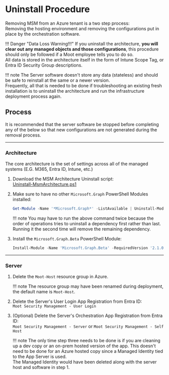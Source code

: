 # Uninstall Procedure

Removing MSM from an Azure tenant is a two step process:  
Removing the hosting environment and removing the configurations put in place by the orchestration software.

!!! Danger "Data Loss Warning!!!"
    If you uninstall the architecture, **you will clear out any managed objects and those configurations**, this procedure should only be followed if a Moot employee tells you to do so.  
    All data is stored in the architecture itself in the form of Intune Scope Tag, or Entra ID Security Group descriptions.

!!! note
    The Server software doesn't store any data (stateless) and should be safe to reinstall at the same or a newer version.  
    Frequently, all that is needed to be done if troubleshooting an existing fresh installation is to uninstall the architecture and run the infrastructure deployment process again.

## Process

It is recommended that the server software be stopped before completing any of the below so that new configurations are not generated during the removal process.

---

### Architecture

The core architecture is the set of settings across all of the managed systems (E.G. M365, Entra ID, Intune, etc.)

1. Download the MSM Architecture Uninstall script:  
[Uninstall-MsmArchitecture.ps1](Assets/Scripts/Uninstall-MsmArchitecture.ps1)

2. Make sure to have no other `Microsoft.Graph` PowerShell Modules installed:

    ``` PowerShell title="Uninstall all Microsoft 365 Graph API PowerShell Modules"
    Get-Module -Name '*Microsoft.Graph*' -ListAvailable | Uninstall-Module
    ```

    !!! note
        You may have to run the above command twice because the order of operations tries to uninstall a dependency first rather than last. Running it the second time will remove the remaining dependency.

3. Install the `Microsoft.Graph.Beta` PowerShell Module:

    ``` PowerShell title="Install Microsoft 365 Graph API Beta Modules"
    Install-Module -Name 'Microsoft.Graph.Beta' -RequiredVersion '2.1.0' -Scope 'AllUsers'
    ```

---

### Server

1. Delete the `Moot-Host` resource group in Azure.

    !!! note
        The resource group may have been renamed during deployment, the default name is `Moot-Host`.

2. Delete the Server's User Login App Registration from Entra ID:  
`Moot Security Management - User Login`

3. (Optional) Delete the Server's Orchestration App Registration from Entra ID:  
`Moot Security Management - Server` or `Moot Security Management - Self Host`

    !!! note
        The only time step three needs to be done is if you are cleaning up a dev copy or an on-prem hosted version of the app. This doesn't need to be done for an Azure hosted copy since a Managed Identity tied to the App Server is used.  
        The Managed Identity would have been deleted along with the server host and software in step 1.
